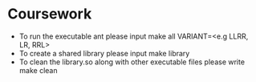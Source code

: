 # Coursework
- To run the executable ant please input make all VARIANT=<e.g LLRR, LR, RRL>
- To create a shared library please input make library
- To clean the library.so along with other executable files please write make clean

